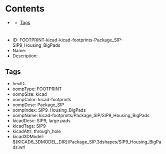 



Contents
========

* [](#)
	* [Tags](#tags)

# 

- ID: FOOTPRINT-kicad-kicad-footprints-Package_SIP-SIP9_Housing_BigPads
- Name: 
- Description: 

## Tags

- hexID: 
- oompType: FOOTPRINT
- oompSize: kicad
- oompColor: kicad-footprints
- oompDesc: Package_SIP
- oompIndex: SIP9_Housing_BigPads
- oompName: kicad-footprints/Package_SIP/SIP9_Housing_BigPads
- kicadDesc: SIP9, large pads
- kicadTags: SIP9
- kicadAttr: through_hole
- kicad3DModel: ${KICAD6_3DMODEL_DIR}/Package_SIP.3dshapes/SIP9_Housing_BigPads.wrl

